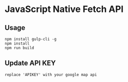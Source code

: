 # JavaScript Native Fetch API

## Usage
```
npm install gulp-cli -g
npm install
npm run build
```

## Update API KEY
```
replace 'APIKEY' with your google map api
```